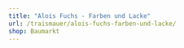 ```yaml
---
title: "Alois Fuchs - Farben und Lacke"
url: /traismauer/alois-fuchs-farben-und-lacke/
shop: Baumarkt
---
```

